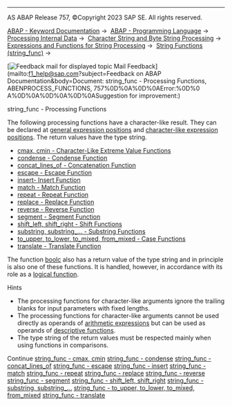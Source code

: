   

* * *

AS ABAP Release 757, ©Copyright 2023 SAP SE. All rights reserved.

[ABAP - Keyword Documentation](javascript:call_link\('abenabap.htm'\)) →  [ABAP - Programming Language](javascript:call_link\('abenabap_reference.htm'\)) →  [Processing Internal Data](javascript:call_link\('abenabap_data_working.htm'\)) →  [Character String and Byte String Processing](javascript:call_link\('abenabap_data_string.htm'\)) →  [Expressions and Functions for String Processing](javascript:call_link\('abenstring_processing_expr_func.htm'\)) →  [String Functions (string\_func)](javascript:call_link\('abenstring_functions.htm'\)) → 

 [![](Mail.gif?object=Mail.gif&sap-language=EN "Feedback mail for displayed topic") Mail Feedback](mailto:f1_help@sap.com?subject=Feedback on ABAP Documentation&body=Document: string_func - Processing Functions, ABENPROCESS_FUNCTIONS, 757%0D%0A%0D%0AError:%0D%0
A%0D%0A%0D%0A%0D%0ASuggestion for improvement:)

string\_func - Processing Functions

The following processing functions have a character-like result. They can be declared at [general expression positions](javascript:call_link\('abengeneral_expr_position_glosry.htm'\) "Glossary Entry") and [character-like expression positions](javascript:call_link\('abencharlike_expr_position_glosry.htm'\) "Glossary Entry"). The return values have the type string.

-   [cmax, cmin - Character-Like Extreme Value Functions](javascript:call_link\('abencmax_cmin_functions.htm'\))
-   [condense - Condense Function](javascript:call_link\('abencondense_functions.htm'\))
-   [concat\_lines\_of - Concatenation Function](javascript:call_link\('abenconcatenation_functions.htm'\))
-   [escape - Escape Function](javascript:call_link\('abenescape_functions.htm'\))
-   [insert\- Insert Function](javascript:call_link\('abeninsert_functions.htm'\))
-   [match - Match Function](javascript:call_link\('abenmatch_functions.htm'\))
-   [repeat - Repeat Function](javascript:call_link\('abenrepeat_functions.htm'\))
-   [replace - Replace Function](javascript:call_link\('abenreplace_functions.htm'\))
-   [reverse - Reverse Function](javascript:call_link\('abenreverse_functions.htm'\))
-   [segment - Segment Function](javascript:call_link\('abensegment_functions.htm'\))
-   [shift\_left, shift\_right - Shift Functions](javascript:call_link\('abenshift_functions.htm'\))
-   [substring, substring\_... - Substring Functions](javascript:call_link\('abensubstring_functions.htm'\))
-   [to\_upper, to\_lower, to\_mixed, from\_mixed - Case Functions](javascript:call_link\('abencase_functions.htm'\))
-   [translate - Translate Function](javascript:call_link\('abentranslate_functions.htm'\))

The function [boolc](javascript:call_link\('abenboole_functions.htm'\)) also has a return value of the type string and in principle is also one of these functions. It is handled, however, in accordance with its role as a [logical function](javascript:call_link\('abenlogic_function_glosry.htm'\) "Glossary Entry").

Hints

-   The processing functions for character-like arguments ignore the trailing blanks for input parameters with fixed lengths.
-   The processing functions for character-like arguments cannot be used directly as operands of [arithmetic expressions](javascript:call_link\('abenarithmetic_expression_glosry.htm'\) "Glossary Entry") but can be used as operands of [descriptive functions](javascript:call_link\('abendescriptive_functions.htm'\)).
-   The type string of the return values must be respected mainly when using functions in comparisons.

Continue
[string\_func - cmax, cmin](javascript:call_link\('abencmax_cmin_functions.htm'\))
[string\_func - condense](javascript:call_link\('abencondense_functions.htm'\))
[string\_func - concat\_lines\_of](javascript:call_link\('abenconcatenation_functions.htm'\))
[string\_func - escape](javascript:call_link\('abenescape_functions.htm'\))
[string\_func - insert](javascript:call_link\('abeninsert_functions.htm'\))
[string\_func - match](javascript:call_link\('abenmatch_functions.htm'\))
[string\_func - repeat](javascript:call_link\('abenrepeat_functions.htm'\))
[string\_func - replace](javascript:call_link\('abenreplace_functions.htm'\))
[string\_func - reverse](javascript:call_link\('abenreverse_functions.htm'\))
[string\_func - segment](javascript:call_link\('abensegment_functions.htm'\))
[string\_func - shift\_left, shift\_right](javascript:call_link\('abenshift_functions.htm'\))
[string\_func - substring, substring\_...](javascript:call_link\('abensubstring_functions.htm'\))
[string\_func - to\_upper, to\_lower, to\_mixed, from\_mixed](javascript:call_link\('abencase_functions.htm'\))
[string\_func - translate](javascript:call_link\('abentranslate_functions.htm'\))